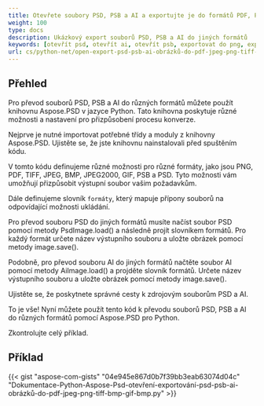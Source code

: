 ```yaml
---
title: Otevřete soubory PSD, PSB a AI a exportujte je do formátů PDF, PNG, TIFF, GIF, BMP, JPEG
weight: 100
type: docs
description: Ukázkový export souborů PSD, PSB a AI do jiných formátů
keywords: [otevřít psd, otevřít ai, otevřít psb, exportovat do png, exportovat do pdf, exportovat do jpeg, exportovat do tiff, psd api, python, ukázkový kód]
url: cs/python-net/open-export-psd-psb-ai-obrázků-do-pdf-jpeg-png-tiff-bmp-gif-bmp/
---
```


## **Přehled**
Pro převod souborů PSD, PSB a AI do různých formátů můžete použít knihovnu Aspose.PSD v jazyce Python. Tato knihovna poskytuje různé možnosti a nastavení pro přizpůsobení procesu konverze.

Nejprve je nutné importovat potřebné třídy a moduly z knihovny Aspose.PSD. Ujistěte se, že jste knihovnu nainstalovali před spuštěním kódu.

V tomto kódu definujeme různé možnosti pro různé formáty, jako jsou PNG, PDF, TIFF, JPEG, BMP, JPEG2000, GIF, PSB a PSD. Tyto možnosti vám umožňují přizpůsobit výstupní soubor vašim požadavkům.

Dále definujeme slovník `formáty`, který mapuje přípony souborů na odpovídající možnosti ukládání.

Pro převod souboru PSD do jiných formátů musíte načíst soubor PSD pomocí metody PsdImage.load() a následně projít slovníkem formátů. Pro každý formát určete název výstupního souboru a uložte obrázek pomocí metody image.save().

Podobně, pro převod souboru AI do jiných formátů načtěte soubor AI pomocí metody AiImage.load() a projděte slovník formátů. Určete název výstupního souboru a uložte obrázek pomocí metody image.save().

Ujistěte se, že poskytnete správné cesty k zdrojovým souborům PSD a AI.

To je vše! Nyní můžete použít tento kód k převodu souborů PSD, PSB a AI do různých formátů pomocí Aspose.PSD pro Python.

Zkontrolujte celý příklad.

## **Příklad**
{{< gist "aspose-com-gists" "04e945e867d0b7f39bb3eab63074d04c" "Dokumentace-Python-Aspose-Psd-otevření-exportování-psd-psb-ai-obrázků-do-pdf-jpeg-png-tiff-bmp-gif-bmp.py" >}}

